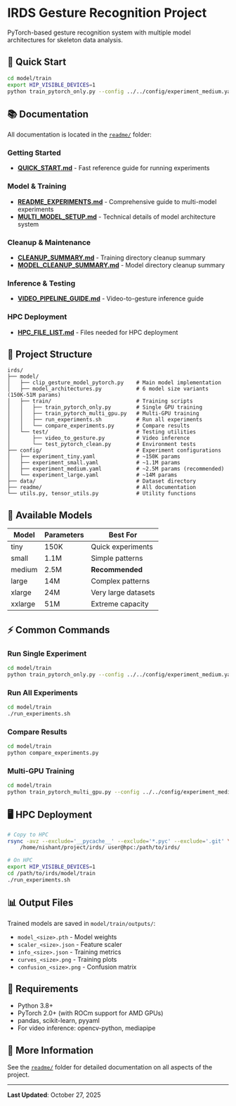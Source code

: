 # IRDS Gesture Recognition Project

PyTorch-based gesture recognition system with multiple model architectures for skeleton data analysis.

## 🚀 Quick Start

```bash
cd model/train
export HIP_VISIBLE_DEVICES=1
python train_pytorch_only.py --config ../../config/experiment_medium.yaml
```

## 📚 Documentation

All documentation is located in the [`readme/`](readme/) folder:

### Getting Started
- **[QUICK_START.md](readme/QUICK_START.md)** - Fast reference guide for running experiments

### Model & Training
- **[README_EXPERIMENTS.md](readme/README_EXPERIMENTS.md)** - Comprehensive guide to multi-model experiments
- **[MULTI_MODEL_SETUP.md](readme/MULTI_MODEL_SETUP.md)** - Technical details of model architecture system

### Cleanup & Maintenance
- **[CLEANUP_SUMMARY.md](readme/CLEANUP_SUMMARY.md)** - Training directory cleanup summary
- **[MODEL_CLEANUP_SUMMARY.md](readme/MODEL_CLEANUP_SUMMARY.md)** - Model directory cleanup summary

### Inference & Testing
- **[VIDEO_PIPELINE_GUIDE.md](readme/VIDEO_PIPELINE_GUIDE.md)** - Video-to-gesture inference guide

### HPC Deployment
- **[HPC_FILE_LIST.md](readme/HPC_FILE_LIST.md)** - Files needed for HPC deployment

## 📁 Project Structure

```
irds/
├── model/
│   ├── clip_gesture_model_pytorch.py    # Main model implementation
│   ├── model_architectures.py           # 6 model size variants (150K-51M params)
│   ├── train/                           # Training scripts
│   │   ├── train_pytorch_only.py        # Single GPU training
│   │   ├── train_pytorch_multi_gpu.py   # Multi-GPU training
│   │   ├── run_experiments.sh           # Run all experiments
│   │   └── compare_experiments.py       # Compare results
│   └── test/                            # Testing utilities
│       ├── video_to_gesture.py          # Video inference
│       └── test_pytorch_clean.py        # Environment tests
├── config/                              # Experiment configurations
│   ├── experiment_tiny.yaml             # ~150K params
│   ├── experiment_small.yaml            # ~1.1M params
│   ├── experiment_medium.yaml           # ~2.5M params (recommended)
│   └── experiment_large.yaml            # ~14M params
├── data/                                # Dataset directory
├── readme/                              # All documentation
└── utils.py, tensor_utils.py            # Utility functions
```

## 🎯 Available Models

| Model | Parameters | Best For |
|-------|-----------|----------|
| tiny | 150K | Quick experiments |
| small | 1.1M | Simple patterns |
| medium | 2.5M | **Recommended** |
| large | 14M | Complex patterns |
| xlarge | 24M | Very large datasets |
| xxlarge | 51M | Extreme capacity |

## ⚡ Common Commands

### Run Single Experiment
```bash
cd model/train
python train_pytorch_only.py --config ../../config/experiment_medium.yaml
```

### Run All Experiments
```bash
cd model/train
./run_experiments.sh
```

### Compare Results
```bash
cd model/train
python compare_experiments.py
```

### Multi-GPU Training
```bash
cd model/train
python train_pytorch_multi_gpu.py --config ../../config/experiment_medium.yaml --gpu 1
```

## 🖥️ HPC Deployment

```bash
# Copy to HPC
rsync -avz --exclude='__pycache__' --exclude='*.pyc' --exclude='.git' \
    /home/nishant/project/irds/ user@hpc:/path/to/irds/

# On HPC
export HIP_VISIBLE_DEVICES=1
cd /path/to/irds/model/train
./run_experiments.sh
```

## 📊 Output Files

Trained models are saved in `model/train/outputs/`:
- `model_<size>.pth` - Model weights
- `scaler_<size>.json` - Feature scaler
- `info_<size>.json` - Training metrics
- `curves_<size>.png` - Training plots
- `confusion_<size>.png` - Confusion matrix

## 🔧 Requirements

- Python 3.8+
- PyTorch 2.0+ (with ROCm support for AMD GPUs)
- pandas, scikit-learn, pyyaml
- For video inference: opencv-python, mediapipe

## 📖 More Information

See the [`readme/`](readme/) folder for detailed documentation on all aspects of the project.

---

**Last Updated**: October 27, 2025

